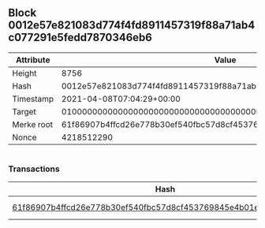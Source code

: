 ## Block 0012e57e821083d774f4fd8911457319f88a71ab4c077291e5fedd7870346eb6

Attribute | Value
--- | ---
Height | 8756
Hash | 0012e57e821083d774f4fd8911457319f88a71ab4c077291e5fedd7870346eb6
Timestamp | 2021-04-08T07:04:29+00:00
Target | 0100000000000000000000000000000000000000000000000000000000000000
Merke root | 61f86907b4ffcd26e778b30ef540fbc57d8cf453769845e4b01ed7a10b565a61
Nonce | 4218512290

```

```

### Transactions

Hash | Amount
--- | ---
[61f86907b4ffcd26e778b30ef540fbc57d8cf453769845e4b01ed7a10b565a61](61f86907b4ffcd26e778b30ef540fbc57d8cf453769845e4b01ed7a10b565a61.md) | 10.00000000 SKEPTI 
